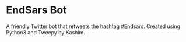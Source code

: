 # EndSars Bot
A friendly Twitter bot that retweets the hashtag #Endsars. Created using Python3 and Tweepy by Kashim. 
